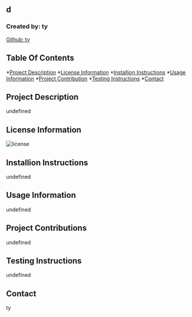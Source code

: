
  ## d

  ### Created by: ty
  <a href="https://github.com/ty">Github: ty </a>

  ## Table Of Contents
  
  *[Project Description](#project-description)
  *[License Information](#license-information)
  *[Installion Instructions](#installion-instruction)
  *[Usage Information](#usage-information)
  *[Project Contribution](#project-contributions)
  *[Testing Instructions](#testing-instructions)
  *[Contact](#contact)
  

  ## Project Description
  undefined

  ## License Information
  ![license](https://img.shields.io/badge/License-OTHER-brightgreen.svg)

  ## Installion Instructions
  undefined

  ## Usage Information
  undefined

  ## Project Contributions
  undefined

  ## Testing Instructions
  undefined

  ## Contact 
  ty

 